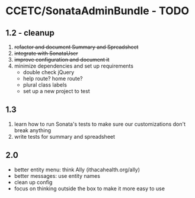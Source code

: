 # CCETC/SonataAdminBundle - TODO

## 1.2 - cleanup
1. <del>refactor and document Summary and Spreadsheet
2. <del>integrate with SonataUser
3. <del>improve configuration and document it
4. minimize dependencies and set up requirements
	- double check jQuery
	- help route? home route?
	- plural class labels
	- set up a new project to test

## 1.3
1. learn how to run Sonata's tests to make sure our customizations don't break anything
2. write tests for summary and spreadsheet

## 2.0
- better entity menu: think Ally (ithacahealth.org/ally)
- better messages: use entity names
- clean up config
- focus on thinking outside the box to make it more easy to use